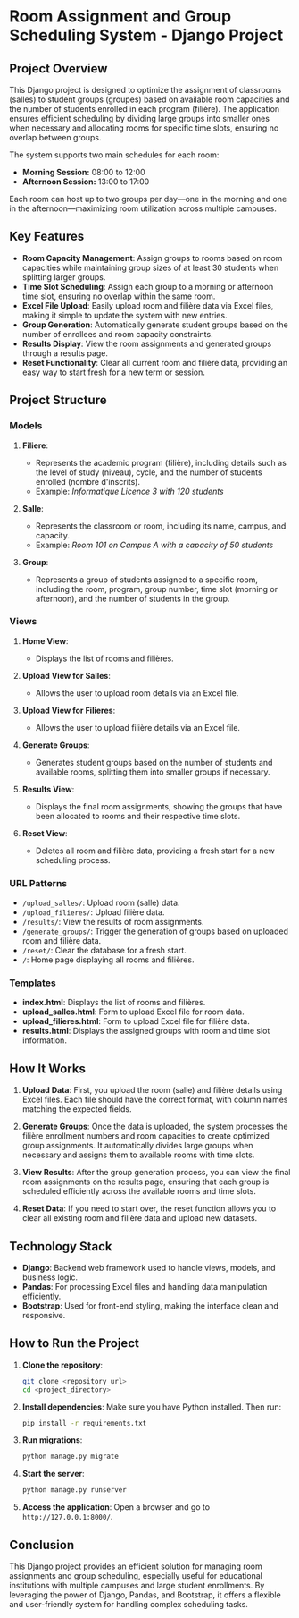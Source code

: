 # Room Assignment and Group Scheduling System - Django Project

## Project Overview

This Django project is designed to optimize the assignment of classrooms (salles) to student groups (groupes) based on available room capacities and the number of students enrolled in each program (filière). The application ensures efficient scheduling by dividing large groups into smaller ones when necessary and allocating rooms for specific time slots, ensuring no overlap between groups.

The system supports two main schedules for each room:
- **Morning Session:** 08:00 to 12:00
- **Afternoon Session:** 13:00 to 17:00

Each room can host up to two groups per day—one in the morning and one in the afternoon—maximizing room utilization across multiple campuses.

## Key Features

- **Room Capacity Management**: Assign groups to rooms based on room capacities while maintaining group sizes of at least 30 students when splitting larger groups.
- **Time Slot Scheduling**: Assign each group to a morning or afternoon time slot, ensuring no overlap within the same room.
- **Excel File Upload**: Easily upload room and filière data via Excel files, making it simple to update the system with new entries.
- **Group Generation**: Automatically generate student groups based on the number of enrollees and room capacity constraints.
- **Results Display**: View the room assignments and generated groups through a results page.
- **Reset Functionality**: Clear all current room and filière data, providing an easy way to start fresh for a new term or session.

## Project Structure

### Models

1. **Filiere**: 
   - Represents the academic program (filière), including details such as the level of study (niveau), cycle, and the number of students enrolled (nombre d'inscrits).
   - Example: *Informatique Licence 3 with 120 students*

2. **Salle**:
   - Represents the classroom or room, including its name, campus, and capacity.
   - Example: *Room 101 on Campus A with a capacity of 50 students*

3. **Group**:
   - Represents a group of students assigned to a specific room, including the room, program, group number, time slot (morning or afternoon), and the number of students in the group.

### Views

1. **Home View**:
   - Displays the list of rooms and filières.
   
2. **Upload View for Salles**:
   - Allows the user to upload room details via an Excel file.

3. **Upload View for Filieres**:
   - Allows the user to upload filière details via an Excel file.

4. **Generate Groups**:
   - Generates student groups based on the number of students and available rooms, splitting them into smaller groups if necessary.

5. **Results View**:
   - Displays the final room assignments, showing the groups that have been allocated to rooms and their respective time slots.

6. **Reset View**:
   - Deletes all room and filière data, providing a fresh start for a new scheduling process.

### URL Patterns

- `/upload_salles/`: Upload room (salle) data.
- `/upload_filieres/`: Upload filière data.
- `/results/`: View the results of room assignments.
- `/generate_groups/`: Trigger the generation of groups based on uploaded room and filière data.
- `/reset/`: Clear the database for a fresh start.
- `/`: Home page displaying all rooms and filières.

### Templates

- **index.html**: Displays the list of rooms and filières.
- **upload_salles.html**: Form to upload Excel file for room data.
- **upload_filieres.html**: Form to upload Excel file for filière data.
- **results.html**: Displays the assigned groups with room and time slot information.

## How It Works

1. **Upload Data**: First, you upload the room (salle) and filière details using Excel files. Each file should have the correct format, with column names matching the expected fields.
   
2. **Generate Groups**: Once the data is uploaded, the system processes the filière enrollment numbers and room capacities to create optimized group assignments. It automatically divides large groups when necessary and assigns them to available rooms with time slots.

3. **View Results**: After the group generation process, you can view the final room assignments on the results page, ensuring that each group is scheduled efficiently across the available rooms and time slots.

4. **Reset Data**: If you need to start over, the reset function allows you to clear all existing room and filière data and upload new datasets.

## Technology Stack

- **Django**: Backend web framework used to handle views, models, and business logic.
- **Pandas**: For processing Excel files and handling data manipulation efficiently.
- **Bootstrap**: Used for front-end styling, making the interface clean and responsive.

## How to Run the Project

1. **Clone the repository**:
   ```bash
   git clone <repository_url>
   cd <project_directory>
   ```

2. **Install dependencies**:
   Make sure you have Python installed. Then run:
   ```bash
   pip install -r requirements.txt
   ```

3. **Run migrations**:
   ```bash
   python manage.py migrate
   ```

4. **Start the server**:
   ```bash
   python manage.py runserver
   ```

5. **Access the application**:
   Open a browser and go to `http://127.0.0.1:8000/`.

## Conclusion

This Django project provides an efficient solution for managing room assignments and group scheduling, especially useful for educational institutions with multiple campuses and large student enrollments. By leveraging the power of Django, Pandas, and Bootstrap, it offers a flexible and user-friendly system for handling complex scheduling tasks.